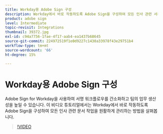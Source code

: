 ```yaml
---
title: Workday용 Adobe Sign 구성
description: Workday에서 바로 작동하도록 Adobe Sign을 구성하여 모든 인사 관련 서류 작업을 원활하게 관리하는 방법에 대해 알아봅니다
product: adobe sign
level: Intermediate
topic-revisit: Integrations
thumbnail: 39372.jpg
exl-id: c94a7756-1fae-4f17-aab4-ea1437b68645
source-git-commit: 224972519f1e0d9227c1430a33978f43e29751b4
workflow-type: tm+mt
source-wordcount: '66'
ht-degree: 15%

---
```


# Workday용 Adobe Sign 구성

Adobe Sign for Workday을 사용하여 서명 워크플로우를 간소화하고 팀의 업무 생산성을 높일 수 있습니다. 이 비디오 튜토리얼에서는 Workday에서 바로 작동하도록 Adobe Sign을 구성하여 모든 인사 관련 문서 작업을 원활하게 관리하는 방법을 살펴봅니다.

>[!VIDEO](https://video.tv.adobe.com/v/39372?hidetitle=true)
